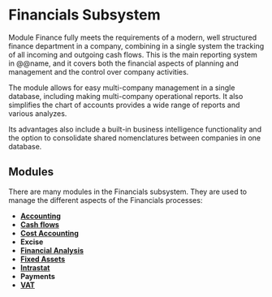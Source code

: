 # Financials Subsystem

Module Finance fully meets the requirements of a modern, well structured finance department in a company, combining in a single system the tracking of all incoming and outgoing cash flows. This is the main reporting system in @@name, and it covers both the financial aspects of planning and management and the control over company activities.

The module allows for easy multi-company management in a single database, including making multi-company operational reports. It also simplifies the chart of accounts provides a wide range of reports and various analyzes.

Its advantages also include a built-in business intelligence functionality and the option to consolidate shared nomenclatures between companies in one database.


## Modules

There are many modules in the Financials subsystem.
They are used to manage the different aspects of the Financials processes:

* **[Accounting](accounting.md)** 
* **[Cash flows](cash-flows.md)**
* **[Cost Accounting](cost-accounting.md)**
* **Excise**
* **[Financial Analysis](financial-analysis.md)**
* **[Fixed Assets](fixed-assets.md)**
* **[Intrastat](intrastat-reporting.md)**
* **Payments**
* **[VAT](vat-reporting.md)**
